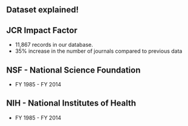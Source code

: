 ## Dataset explained!

## JCR Impact Factor
* 11,867 records in our database.
* 35% increase in the number of journals compared to previous data

## NSF - National Science Foundation
* FY 1985 - FY 2014


## NIH - National Institutes of Health
* FY 1985 - FY 2014
